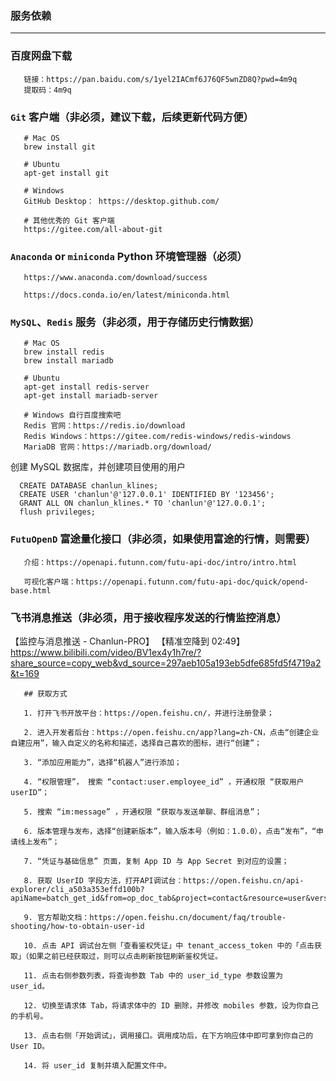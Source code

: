 ### 服务依赖

---

### 百度网盘下载

       链接：https://pan.baidu.com/s/1yel2IACmf6J76QF5wnZD8Q?pwd=4m9q 
       提取码：4m9q 


### `Git` 客户端（**非必须，建议下载，后续更新代码方便**）

       # Mac OS
       brew install git
       
       # Ubuntu
       apt-get install git
       
       # Windows 
       GitHub Desktop： https://desktop.github.com/

       # 其他优秀的 Git 客户端
       https://gitee.com/all-about-git

### `Anaconda`  or `miniconda`  Python 环境管理器（**必须**）

       https://www.anaconda.com/download/success
    
       https://docs.conda.io/en/latest/miniconda.html

### `MySQL`、`Redis` 服务（**非必须，用于存储历史行情数据**）

       # Mac OS
       brew install redis
       brew install mariadb
       
       # Ubuntu
       apt-get install redis-server
       apt-get install mariadb-server
           
       # Windows 自行百度搜索吧
       Redis 官网：https://redis.io/download
       Redis Windows：https://gitee.com/redis-windows/redis-windows
       MariaDB 官网：https://mariadb.org/download/

创建 MySQL 数据库，并创建项目使用的用户

      CREATE DATABASE chanlun_klines;
      CREATE USER 'chanlun'@'127.0.0.1' IDENTIFIED BY '123456';
      GRANT ALL ON chanlun_klines.* TO 'chanlun'@'127.0.0.1';
      flush privileges;

### `FutuOpenD` 富途量化接口（**非必须，如果使用富途的行情，则需要**）

       介绍：https://openapi.futunn.com/futu-api-doc/intro/intro.html
    
       可视化客户端：https://openapi.futunn.com/futu-api-doc/quick/opend-base.html

### 飞书消息推送（**非必须，用于接收程序发送的行情监控消息**）

【监控与消息推送 - Chanlun-PRO】 【精准空降到 02:49】 https://www.bilibili.com/video/BV1ex4y1h7re/?share_source=copy_web&vd_source=297aeb105a193eb5dfe685fd5f4719a2&t=169

       ## 获取方式

       1. 打开飞书开放平台：https://open.feishu.cn/，并进行注册登录；
       
       2. 进入开发者后台：https://open.feishu.cn/app?lang=zh-CN，点击“创建企业自建应用”，输入自定义的名称和描述，选择自己喜欢的图标，进行“创建”；
       
       3. “添加应用能力”，选择“机器人”进行添加；
       
       4. “权限管理”， 搜索 “contact:user.employee_id” ，开通权限 “获取用户 userID”；
       
       5. 搜索 “im:message” ，开通权限 “获取与发送单聊、群组消息”；
       
       6. 版本管理与发布，选择“创建新版本”，输入版本号（例如：1.0.0），点击“发布”，“申请线上发布”；
       
       7. “凭证与基础信息” 页面，复制 App ID 与 App Secret 到对应的设置；
       
       8. 获取 UserID 字段方法，打开API调试台：https://open.feishu.cn/api-explorer/cli_a503a353effd100b?apiName=batch_get_id&from=op_doc_tab&project=contact&resource=user&version=v3
       
       9. 官方帮助文档：https://open.feishu.cn/document/faq/trouble-shooting/how-to-obtain-user-id
       
       10. 点击 API 调试台左侧「查看鉴权凭证」中 tenant_access_token 中的「点击获取」（如果之前已经获取过，则可以点击刷新按钮刷新鉴权凭证。
       
       11. 点击右侧参数列表，将查询参数 Tab 中的 user_id_type 参数设置为 user_id。
       
       12. 切换至请求体 Tab，将请求体中的 ID 删除，并修改 mobiles 参数，设为你自己的手机号。
       
       13. 点击右侧「开始调试」，调用接口。调用成功后，在下方响应体中即可拿到你自己的 User ID。
       
       14. 将 user_id 复制并填入配置文件中。
